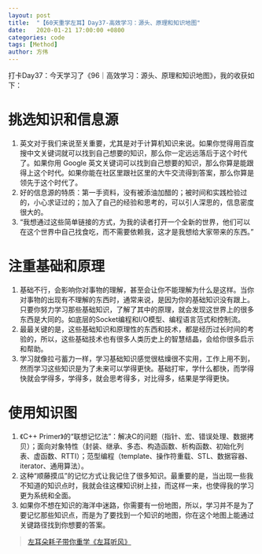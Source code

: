 ```yaml
---
layout: post
title:  "【60天重学左耳】Day37-高效学习：源头、原理和知识地图"
date:   2020-01-21 17:00:00 +0800
categories: code
tags: [Method]
author: 方伟
---
```


打卡Day37：今天学习了《96｜高效学习：源头、原理和知识地图》，我的收获如下：

# 挑选知识和信息源

1. 英文对于我们来说至关重要，尤其是对于计算机知识来说。如果你觉得用百度搜中文关键词就可以找到自己想要的知识，那么你一定远远落后于这个时代了。如果你用 Google 英文关键词可以找到自己想要的知识，那么你算是能跟得上这个时代。如果你能在社区里跟社区里的大牛交流得到答案，那么你算是领先于这个时代了。
2. 好的信息源的特质：第一手资料，没有被添油加醋的；被时间和实践检验过的，小心求证过的；加入了自己的经验和思考的，可以引人深思的，信息密度很大的。
3. “我想通过这些简单链接的方式，为我的读者打开一个全新的世界，他们可以在这个世界中自己找食吃，而不需要依赖我，这才是我想给大家带来的东西。”

# 注重基础和原理

1. 基础不行，会影响你对事物的理解，甚至会让你不能理解为什么是这样。当你对事物的出现有不理解的东西时，通常来说，是因为你的基础知识没有跟上。只要你努力学习那些基础知识，了解了其中的原理，就会发现这世界上的很多东西是大同的。如底层的Socket编程和I/O模型、编程语言范式和控制流。
2. 最最关键的是，这些基础知识和原理性的东西和技术，都是经历过长时间的考验的，所以，这些基础技术也有很多人类历史上的智慧结晶，会给你很多启示和帮助。
3. 学习就像拉弓蓄力一样，学习基础知识感觉很枯燥很不实用，工作上用不到，然而学习这些知识是为了未来可以学得更快。基础打牢，学什么都快，而学得快就会学得多，学得多，就会思考得多，对比得多，结果是学得更快。

# 使用知识图

1. 《C++ Primer》的“联想记忆法”：解决C的问题（指针、宏、错误处理、数据拷贝）；面向对象特性（封装、继承、多态、构造函数、析构函数、初始化列表、虚函数、RTTI）；范型编程（template、操作符重载、STL、数据容器、iterator、通用算法）。
2. 这种“顺藤摸瓜”的记忆方式让我记住了很多知识。最重要的是，当出现一些我不知道的知识点时，我就会往这棵知识树上挂，而这样一来，也使得我的学习更为系统和全面。
3. 如果你不想在知识的海洋中迷路，你需要有一份地图，所以，学习并不是为了要记忆那些知识点，而是为了要找到一个知识的地图，你在这个地图上能通过关键路径找到你想要的答案。

> [左耳朵耗子带你重学《左耳听风》](https://time.geekbang.org/column/article/177414?utm_term=zeusL3AA0&utm_source=wechat&utm_medium=chongxuedaka)


